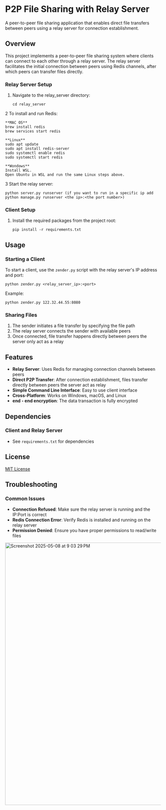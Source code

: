 # P2P File Sharing with Relay Server

A peer-to-peer file sharing application that enables direct file transfers between peers using a relay server for connection establishment.

## Overview

This project implements a peer-to-peer file sharing system where clients can connect to each other through a relay server. The relay server facilitates the initial connection between peers using Redis channels, after which peers can transfer files directly.


### Relay Server Setup

1. Navigate to the relay_server directory:
   ```
   cd relay_server
   ```
   
2 To install and run Redis:
   ```
   **MAC OS**
   brew install redis
   brew services start redis

   **Linux**
   sudo apt update
   sudo apt install redis-server
   sudo systemctl enable redis
   sudo systemctl start redis

   **Wondows**
   Install WSL.
   Open Ubuntu in WSL and run the same Linux steps above.
   ```

3 Start the relay server:
   ```
   python server.py runserver (if you want to run in a specific ip add python manage.py runserver <the ip>:<the port number>)
   ```

### Client Setup

1. Install the required packages from the project root:
   ```
   pip install -r requirements.txt
   ```

## Usage

### Starting a Client

To start a client, use the `zender.py` script with the relay server's IP address and port:

```
python zender.py <relay_server_ip>:<port>
```

Example:
```
python zender.py 122.32.44.55:8080
```

### Sharing Files

1. The sender initiates a file transfer by specifying the file path
2. The relay server connects the sender with available peers
3. Once connected, file transfer happens directly between peers the server only act as a relay 

## Features

- **Relay Server**: Uses Redis for managing connection channels between peers
- **Direct P2P Transfer**: After connection establishment, files transfer directly between peers the server act as relay 
- **Simple Command Line Interface**: Easy to use client interface
- **Cross-Platform**: Works on Windows, macOS, and Linux
- **end - end encryption**: The data transaction is fully encrypted

## Dependencies


### Client and Relay Server
- See `requirements.txt` for dependencies

## License

[MIT License](LICENSE)

## Troubleshooting

### Common Issues

- **Connection Refused**: Make sure the relay server is running and the IP:Port is correct
- **Redis Connection Error**: Verify Redis is installed and running on the relay server
- **Permission Denied**: Ensure you have proper permissions to read/write files


<img width="846" alt="Screenshot 2025-05-08 at 9 03 29 PM" src="https://github.com/user-attachments/assets/00323825-7786-49ce-a810-601d73e3d3d7" />
